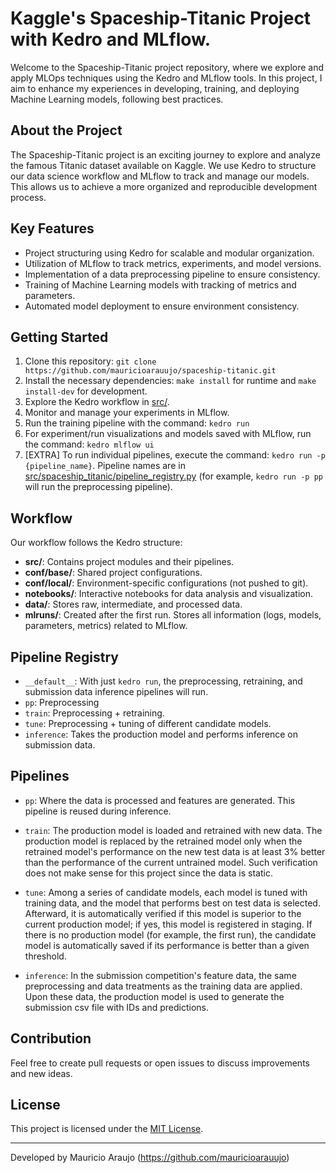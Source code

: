# Kaggle's Spaceship-Titanic Project with Kedro and MLflow.

Welcome to the Spaceship-Titanic project repository, where we explore and apply MLOps techniques using the Kedro and MLflow tools. In this project, I aim to enhance my experiences in developing, training, and deploying Machine Learning models, following best practices.

## About the Project

The Spaceship-Titanic project is an exciting journey to explore and analyze the famous Titanic dataset available on Kaggle. We use Kedro to structure our data science workflow and MLflow to track and manage our models. This allows us to achieve a more organized and reproducible development process.

## Key Features

- Project structuring using Kedro for scalable and modular organization.
- Utilization of MLflow to track metrics, experiments, and model versions.
- Implementation of a data preprocessing pipeline to ensure consistency.
- Training of Machine Learning models with tracking of metrics and parameters.
- Automated model deployment to ensure environment consistency.

## Getting Started

1. Clone this repository: `git clone https://github.com/mauricioarauujo/spaceship-titanic.git`
2. Install the necessary dependencies: `make install` for runtime and `make install-dev` for development.
3. Explore the Kedro workflow in [src/](src/).
4. Monitor and manage your experiments in MLflow.
5. Run the training pipeline with the command: `kedro run`
6. For experiment/run visualizations and models saved with MLflow, run the command: `kedro mlflow ui`
7. [EXTRA] To run individual pipelines, execute the command: `kedro run -p {pipeline_name}`. Pipeline names are in [src/spaceship_titanic/pipeline_registry.py](src/spaceship_titanic/pipeline_registry.py) (for example, `kedro run -p pp` will run the preprocessing pipeline).

## Workflow

Our workflow follows the Kedro structure:

- **src/**: Contains project modules and their pipelines.
- **conf/base/**: Shared project configurations.
- **conf/local/**: Environment-specific configurations (not pushed to git).
- **notebooks/**: Interactive notebooks for data analysis and visualization.
- **data/**: Stores raw, intermediate, and processed data.
- **mlruns/**: Created after the first run. Stores all information (logs, models, parameters, metrics) related to MLflow.

## Pipeline Registry

- `__default__`: With just `kedro run`, the preprocessing, retraining, and submission data inference pipelines will run.
- `pp`: Preprocessing
- `train`: Preprocessing + retraining.
- `tune`: Preprocessing + tuning of different candidate models.
- `inference`: Takes the production model and performs inference on submission data.

## Pipelines

- `pp`: Where the data is processed and features are generated. This pipeline is reused during inference.
  
- `train`: The production model is loaded and retrained with new data. The production model is replaced by the retrained model only when the retrained model's performance on the new test data is at least 3% better than the performance of the current untrained model. Such verification does not make sense for this project since the data is static.
  
- `tune`: Among a series of candidate models, each model is tuned with training data, and the model that performs best on test data is selected. Afterward, it is automatically verified if this model is superior to the current production model; if yes, this model is registered in staging. If there is no production model (for example, the first run), the candidate model is automatically saved if its performance is better than a given threshold.
  
- `inference`: In the submission competition's feature data, the same preprocessing and data treatments as the training data are applied. Upon these data, the production model is used to generate the submission csv file with IDs and predictions.

## Contribution

Feel free to create pull requests or open issues to discuss improvements and new ideas.

## License

This project is licensed under the [MIT License](LICENSE).

---

Developed by Mauricio Araujo (https://github.com/mauricioarauujo)
